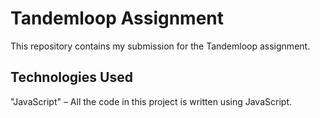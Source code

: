 # Tandemloop Assignment
This repository contains my submission for the Tandemloop assignment.

## Technologies Used
"JavaScript" – All the code in this project is written using JavaScript.
